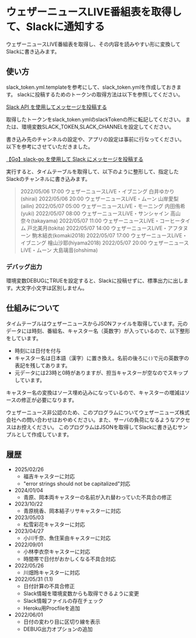 # ウェザーニュースLIVE番組表を取得して、Slackに通知する

ウェザーニュースLIVE番組表を取得し、その内容を読みやすい形に変換してSlackに書き込みます。

## 使い方

slack_token.yml.templateを参考にして、slack_token.ymlを作成しておきます。
slackに投稿するためのトークンの取得方法は以下を参照してください。

[Slack API を使用してメッセージを投稿する](https://zenn.dev/kou_pg_0131/articles/slack-api-post-message)

取得したトークンをslack_token.ymlのslackTokenの所に転記してください。
または、環境変数SLACK_TOKEN,SLACK_CHANNELを設定してください。

書き込み先のチャンネルの設定や、アプリの設定は事前に行なってください。
以下を参考にさせていただきました。

[【Go】slack-go を使用して Slack にメッセージを投稿する](https://zenn.dev/kou_pg_0131/articles/go-slack-go-usage)

実行すると、タイムテーブルを取得して、以下のように整形して、指定したSlackのチャンネルに書き込みます。

>2022/05/06 17:00 ウェザーニュースLiVE・イブニング 白井ゆかり(shirai)
2022/05/06 20:00 ウェザーニュースLiVE・ムーン  山岸愛梨(ailin)
2022/05/07 05:00 ウェザーニュースLiVE・モーニング 内田侑希(yuki)
2022/05/07 08:00 ウェザーニュースLiVE・サンシャイン 高山奈々(takayama)
2022/05/07 11:00 ウェザーニュースLiVE・コーヒータイム 戸北美月(tokita)
2022/05/07 14:00 ウェザーニュースLiVE・アフタヌーン 駒木結衣(komaki2018)
2022/05/07 17:00 ウェザーニュースLiVE・イブニング 檜山沙耶(hiyama2018)
2022/05/07 20:00 ウェザーニュースLiVE・ムーン  大島璃音(ohshima)

### デバッグ出力

環境変数DEBUGにTRUEを設定すると、Slackに投稿せずに、標準出力に出します。大文字小文字は区別しません。

## 仕組みについて

タイムテーブルはウェザーニュースからJSONファイルを取得しています。元のデータには時刻、番組名、キャスター名（英数字）が入っているので、以下整形をしています。

* 時刻には日付を付与
* キャスター名は日本語（漢字）に置き換え。名前の後ろに`()`で元の英数字の表記を残してあります。
* 元データには23時と0時がありますが、担当キャスターが空なのでスキップしています。

キャスター名の変換はソース埋め込みになっているので、キャスターの増減はソースの修正が必要になります。

ウェザーニュース非公認のため、このプログラムについてウェザーニューズ株式会社への問い合わせはおやめください。また、サーバの負荷になるようなアクセスはお控えください。
このプログラムはJSONを取得してSlackに書き込むサンプルとして作成しています。

## 履歴

* 2025/02/26
  * 福吉キャスターに対応
  * "error strings should not be capitalized"対応
* 2024/01/04
  * 青原、岡本両キャスターの名前が入れ替わっていた不具合の修正
* 2023/10/22
  * 青原桃香、岡本結子リサキャスターに対応
* 2023/05/03
  * 松雪彩花キャスターに対応
* 2023/04/27
  * 小川千奈、魚住茉由キャスターに対応
* 2022/09/01
  * 小林李衣奈キャスターに対応
  * 時間帯で日付がおかしくなる不具合対応
* 2022/05/26
  * 川畑玲キャスターに対応
* 2022/05/31 (1.1)
  * 日付計算の不具合修正
  * Slack情報を環境変数からも取得できるように変更
  * Slack情報ファイルの存在チェック
  * Heroku用Procfileを追加
* 2022/06/01
  * 日付の変わり目に区切り線を表示
  * DEBUG出力オプションの追加
